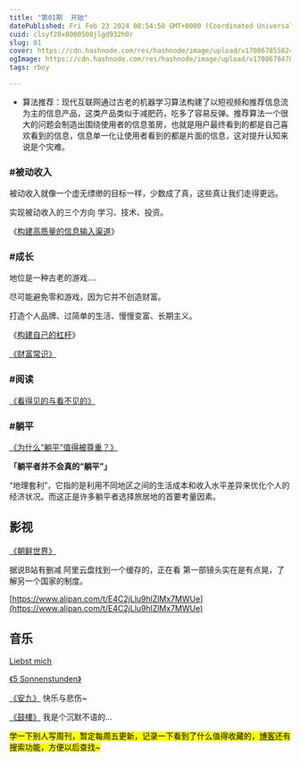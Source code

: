 ```yaml
---
title: "第01期  开始"
datePublished: Fri Feb 23 2024 08:54:50 GMT+0000 (Coordinated Universal Time)
cuid: clsyf20x8000508jlgd932h0r
slug: 01
cover: https://cdn.hashnode.com/res/hashnode/image/upload/v1708678558247/a22ff83f-6987-4e60-9da1-a9b99474c723.jpeg
ogImage: https://cdn.hashnode.com/res/hashnode/image/upload/v1708678478546/850805ab-c179-4d54-ab77-fdaf105c049a.jpeg
tags: rboy

---
```


* 算法推荐：现代互联网通过古老的机器学习算法构建了以短视频和推荐信息流为主的信息产品，这类产品类似于减肥药，吃多了容易反弹。推荐算法一个很大的问题会制造出围绕使用者的信息茧房，也就是用户最终看到的都是自己喜欢看到的信息，信息单一化让使用者看到的都是片面的信息，这对提升认知来说是个灾难。
    

### **#被动收入**

被动收入就像一个虚无缥缈的目标一样，少数成了真，这些真让我们走得更远。

实现被动收入的三个方向 学习、技术、投资。

《[构建高质量的信息输入渠道](https://www.bmpi.dev/self/my-info-input-channel/)》

### **#成长**

地位是一种古老的游戏....

尽可能避免零和游戏，因为它并不创造财富。

打造个人品牌、过简单的生活、慢慢变富、长期主义。

《[构建自己的杠杆](https://www.bmpi.dev/self/build-leverage/)》

[《财富常识》](https://www.bmpi.dev/self/how-to-get-rich/)

### **#阅读**

[《看得见的与看不见的》](https://www.mrhuangtalk.com/posts/SeenNoSeen/)

### **#躺平**

[《为什么“躺平”值得被尊重？》](https://jarodise.com/why-lying-flat-deserves-respect)

**「躺平者并不会真的“躺平”」**

“地理套利”，它指的是利用不同地区之间的生活成本和收入水平差异来优化个人的经济状况。而这正是许多躺平者选择旅居地的首要考量因素。

## **影视**

[《朝鲜世界》](https://space.bilibili.com/38067617/video)

据说B站有删减 阿里云盘找到一个缓存的，正在看 第一部镜头实在是有点晃，了解另一个国家的制度。

[https://www.alipan.com/t/E4C2jLlu9hlZlMx7MWUe](https://www.alipan.com/t/E4C2jLlu9hlZlMx7MWUe)

## **音乐**

[Liebst mich](https://music.youtube.com/watch?v=VWdnufLjZxo&si=r9F0FNuimcmc4_Bi)

[《5 Sonnenstunden》](https://music.youtube.com/watch?v=9BuadPKyIAE&si=QTTbTA74REAYWzPk)

[《安九》](https://music.youtube.com/watch?v=JZ8XDRUbhDA&si=cvEawXK7_J_1aTvZ) 快乐与悲伤~

[《鼓樓》](https://music.youtube.com/watch?v=BtehApnbzow&si=G5pJcjeZLk8omq0v) 我是个沉默不语的...

<mark>学一下别人写周刊，暂定每周五更新，记录一下看到了什么值得收藏的，</mark>[<mark>博客</mark>](https://rboy.cloud/)<mark>还有搜索功能，方便以后查找~</mark>